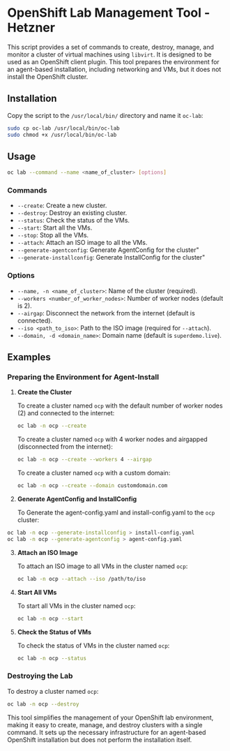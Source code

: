 # OpenShift Lab Management Tool - Hetzner

This script provides a set of commands to create, destroy, manage, and monitor a cluster of virtual machines using `libvirt`. It is designed to be used as an OpenShift client plugin. This tool prepares the environment for an agent-based installation, including networking and VMs, but it does not install the OpenShift cluster.

## Installation

Copy the script to the `/usr/local/bin/` directory and name it `oc-lab`:

```bash
sudo cp oc-lab /usr/local/bin/oc-lab
sudo chmod +x /usr/local/bin/oc-lab
```

## Usage

```bash
oc lab --command --name <name_of_cluster> [options]
```

### Commands

- `--create`: Create a new cluster.
- `--destroy`: Destroy an existing cluster.
- `--status`: Check the status of the VMs.
- `--start`: Start all the VMs.
- `--stop`: Stop all the VMs.
- `--attach`: Attach an ISO image to all the VMs.
- `--generate-agentconfig`: Generate AgentConfig for the cluster"
- `--generate-installconfig`: Generate InstallConfig for the cluster"

### Options

- `--name, -n <name_of_cluster>`: Name of the cluster (required).
- `--workers <number_of_worker_nodes>`: Number of worker nodes (default is 2).
- `--airgap`: Disconnect the network from the internet (default is connected).
- `--iso <path_to_iso>`: Path to the ISO image (required for `--attach`).
- `--domain, -d <domain_name>`: Domain name (default is `superdemo.live`).

## Examples

### Preparing the Environment for Agent-Install

1. **Create the Cluster**

   To create a cluster named `ocp` with the default number of worker nodes (2) and connected to the internet:

   ```bash
   oc lab -n ocp --create
   ```

   To create a cluster named `ocp` with 4 worker nodes and airgapped (disconnected from the internet):

   ```bash
   oc lab -n ocp --create --workers 4 --airgap
   ```

   To create a cluster named `ocp` with a custom domain:

   ```bash
   oc lab -n ocp --create --domain customdomain.com
   ```

2. **Generate AgentConfig and InstallConfig**

   To Generate the agent-config.yaml and install-config.yaml to the `ocp` cluster:
  
  ```bash
  oc lab -n ocp --generate-installconfig > install-config.yaml
  oc lab -n ocp --generate-agentconfig > agent-config.yaml
  ```

3. **Attach an ISO Image**

   To attach an ISO image to all VMs in the cluster named `ocp`:

   ```bash
   oc lab -n ocp --attach --iso /path/to/iso
   ```

4. **Start All VMs**

   To start all VMs in the cluster named `ocp`:

   ```bash
   oc lab -n ocp --start
   ```

5. **Check the Status of VMs**

   To check the status of VMs in the cluster named `ocp`:

   ```bash
   oc lab -n ocp --status
   ```

### Destroying the Lab

To destroy a cluster named `ocp`:

```bash
oc lab -n ocp --destroy
```

This tool simplifies the management of your OpenShift lab environment, making it easy to create, manage, and destroy clusters with a single command. It sets up the necessary infrastructure for an agent-based OpenShift installation but does not perform the installation itself.
